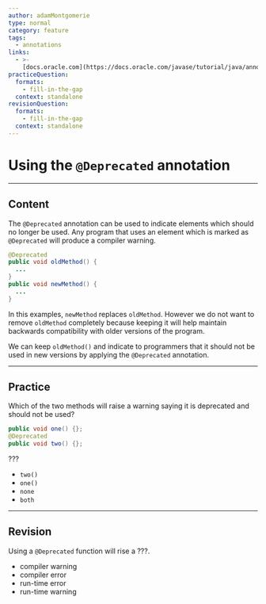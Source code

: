 ```yaml
---
author: adamMontgomerie
type: normal
category: feature
tags:
  - annotations
links:
  - >-
    [docs.oracle.com](https://docs.oracle.com/javase/tutorial/java/annotations/predefined.html){website}
practiceQuestion:
  formats:
    - fill-in-the-gap
  context: standalone
revisionQuestion:
  formats:
    - fill-in-the-gap
  context: standalone
---
```


# Using the `@Deprecated` annotation


---

## Content

The `@Deprecated` annotation can be used to indicate elements which should no longer be used. Any program that uses an element which is marked as `@Deprecated` will produce a compiler warning.

```java
@Deprecated
public void oldMethod() {
  ...
}
public void newMethod() {
  ...
}
```

In this examples, `newMethod` replaces `oldMethod`. However we do not want to remove `oldMethod` completely because keeping it will help maintain backwards compatibility with older versions of the program.

We can keep `oldMethod()` and indicate to programmers that it should not be used in new versions by applying the `@Deprecated` annotation.


---

## Practice

Which of the two methods will raise a warning saying it is deprecated and should not be used?

```java
public void one() {};
@Deprecated
public void two() {};
```

???

- `two()`
- `one()` 
- `none` 
- `both`


---

## Revision

Using a `@Deprecated` function will rise a ???.

- compiler warning
- compiler error
- run-time error
- run-time warning
